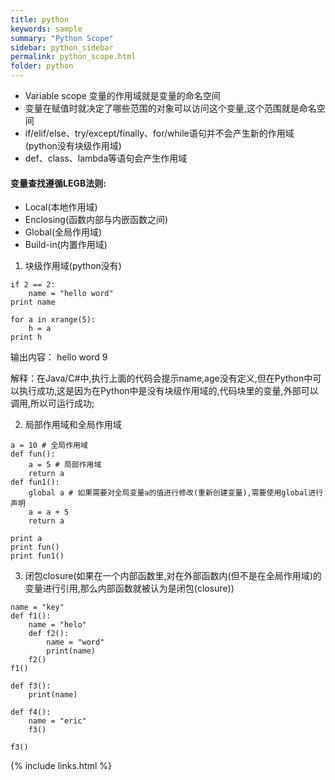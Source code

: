 ```yaml
---
title: python
keywords: sample
summary: "Python Scope"
sidebar: python_sidebar
permalink: python_scope.html
folder: python
---
```



* Variable scope 变量的作用域就是变量的命名空间
* 变量在赋值时就决定了哪些范围的对象可以访问这个变量,这个范围就是命名空间
* if/elif/else、try/except/finally、for/while语句并不会产生新的作用域(python没有块级作用域)
* def、class、lambda等语句会产生作用域

#### 变量查找遵循LEGB法则:
* Local(本地作用域)
* Enclosing(函数内部与内嵌函数之间)
* Global(全局作用域)
* Build-in(内置作用域)

1. 块级作用域(python没有)

```
if 2 == 2:
    name = "hello word"
print name

for a in xrange(5):
    h = a
print h
```

输出内容：
hello word
9

解释：在Java/C#中,执行上面的代码会提示name,age没有定义,但在Python中可以执行成功,这是因为在Python中是没有块级作用域的,代码块里的变量,外部可以调用,所以可运行成功;

2. 局部作用域和全局作用域

```
a = 10 # 全局作用域
def fun():
    a = 5 # 局部作用域
    return a
def fun1():
    global a # 如果需要对全局变量a的值进行修改(重新创建变量),需要使用global进行声明
    a = a + 5
    return a

print a
print fun()
print fun1()
```

3. 闭包closure(如果在一个内部函数里,对在外部函数内(但不是在全局作用域)的变量进行引用,那么内部函数就被认为是闭包(closure))

```
name = "key"
def f1():
    name = "helo"
    def f2():
        name = "word"
        print(name)
    f2()
f1()

def f3():
    print(name)
 
def f4():
    name = "eric"
    f3()
 
f3()
```

{% include links.html %}
